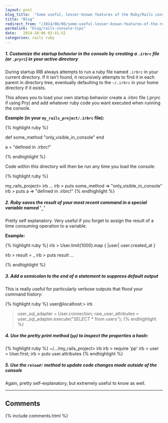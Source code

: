 ```yaml
---
layout: post
blog_title:  "Some useful, lesser-known features of the Ruby/Rails console"
title: "Blog"
redirect_from: "/2014/06/06/some-useful-lesser-known-features-of-the-ruby-rails-console.md"
permalink: "blog/rails-console-tips"
date:   2014-10-06 03:41:52
categories: rails ruby
---
```


##### **1. Customize the startup behavior in the console by creating a `.irbrc` file (or `.pryrc`) in your active directory**

During startup IRB always attempts to run a ruby file named `.irbrc` in your current directory. If it isn't found, it recursively attempts to find it in each parent in directory tree, eventually defaulting to the `~/.irbrc` in your home directory if it exists.

This allows you to load your own startup behavior create a .irbrc file (.pryrc if using Pry) and add whatever
ruby code you want executed when running the console.

**Example (in your `my_rails_project/.irbrc` file):**

{% highlight ruby %}

def some_method
  "only_visible_in_console"
end

a = "defined in .irbrc!"

{% endhighlight %}

Code within this directory will then be run any time you load the console:

{% highlight ruby %}

my_rails_project> irb
...
irb > puts some_method
 => "only_visible_in_console"
irb > puts a
 => "defined in .irbrc!"
{% endhighlight %}

##### **2. Ruby saves the result of your most recent command in a special variable named '`_`'**

Pretty self explanatory. Very useful if you forget to assign the result of a time consuming operation to a variable.

**Example:**

{% highlight ruby %}
irb > User.limit(1000).map {  |user| user.created_at }

irb > result = _
irb > puts result
...
  
{% endhighlight %}

##### **3. Add a semicolon to the end of a statement to suppress default output**

This is really useful for particularly verbose outputs that flood your command history:

{% highlight ruby %}
user@localhost:> irb
> user_sql_adapter = User.connection;
> raw_user_attributes = user_sql_adapter.execute("SELECT * from users");
{% endhighlight %}

##### **4. Use the pretty print method (`pp`) to inspect the properties a hash:**

{% highlight ruby %}
~/.../my_rails_project> irb
irb > require 'pp'
irb > user = User.first;
irb > puts user.attributes
{% endhighlight %}

##### **5. Use the `reload!` method to update code changes made outside of the console**

Again, pretty self-explanatory, but extremely useful to know as well.

<hr/>

## Comments

{% include comments.html %}

